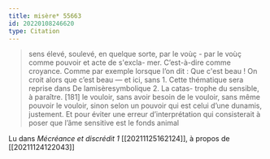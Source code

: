 ```yaml
---
title: misère* 55663
id: 20220108246620
type: Citation
---
```


> sens élevé, soulevé, en quelque sorte, par le voùç - par le voùç comme pouvoir et acte de s'excla- mer. C’est-à-dire comme croyance. Comme par exemple lorsque l’on dit : Que c'est beau ! On croit alors que c’est beau — et ici, sans 1. Cette thématique sera reprise dans De lamisèresymbolique 2. La catas- trophe du sensible, à paraître. [181] le vouloir, sans avoir besoin de le vouloir, sans même pouvoir le vouloir, sinon selon un pouvoir qui est celui d’une dunamis, justement. Et pour éviter une erreur d’interprétation qui consisterait à poser que l’âme sensitive est le fonds animal

Lu dans *Mécréance et discrédit 1* [[20211125162124]], à propos de [[20211124122043]]